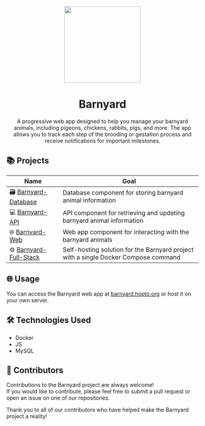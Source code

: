 <div align="center">



<img width=200 src="https://user-images.githubusercontent.com/37497007/235369463-4cd54a28-ca28-4937-bbd8-dfe4126179bb.svg">

# Barnyard

A progressive web app designed to help you manage your barnyard animals, including pigeons, chickens, rabbits, pigs, and more. The app allows you to track each step of the brooding or gestation process and receive notifications for important milestones.

</div>

## :books: Projects

| Name  | Goal |
| ------------- | ------------- |
|:card_file_box: [Barnyard-Database](https://github.com/Barnyard-Solutions/barnyard-database) |	Database component for storing barnyard animal information
|:computer: [Barnyard-API](https://github.com/Barnyard-Solutions/barnyard-api) |	API component for retrieving and updating barnyard animal information
|:globe_with_meridians: [Barnyard-Web](https://github.com/Barnyard-Solutions/barnyard-web) |	Web app component for interacting with the barnyard animals
| :gear: [Barnyard-Full-Stack](https://github.com/Barnyard-Solutions/barnyard-full-stack) | Self-hosting solution for the Barnyard project with a single Docker Compose command

## :globe_with_meridians: Usage

You can access the Barnyard web app at [barnyard.hopto.org](https://barnyard.hopto.org/login.html) or host it on your own server.

## :hammer_and_wrench: Technologies Used


- Docker
- JS
- MySQL

## :raising_hand: Contributors

Contributions to the Barnyard project are always welcome! <br>
If you would like to contribute, please feel free to submit a pull request or open an issue on one of our repositories.

Thank you to all of our contributors who have helped make the Barnyard project a reality!
